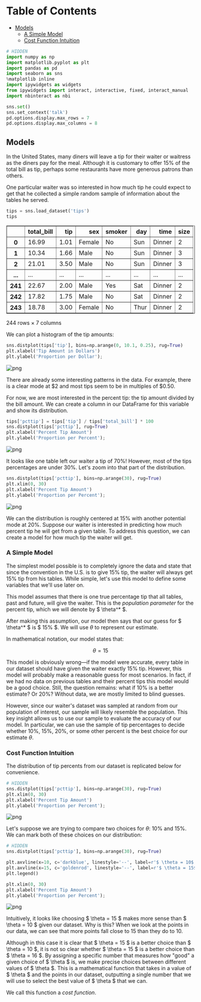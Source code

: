 
<h1>Table of Contents<span class="tocSkip"></span></h1>
<div class="toc"><ul class="toc-item"><li><span><a href="#Models" data-toc-modified-id="Models-1">Models</a></span><ul class="toc-item"><li><span><a href="#A-Simple-Model" data-toc-modified-id="A-Simple-Model-1.1">A Simple Model</a></span></li><li><span><a href="#Cost-Function-Intuition" data-toc-modified-id="Cost-Function-Intuition-1.2">Cost Function Intuition</a></span></li></ul></li></ul></div>


```python
# HIDDEN
import numpy as np
import matplotlib.pyplot as plt
import pandas as pd
import seaborn as sns
%matplotlib inline
import ipywidgets as widgets
from ipywidgets import interact, interactive, fixed, interact_manual
import nbinteract as nbi

sns.set()
sns.set_context('talk')
pd.options.display.max_rows = 7
pd.options.display.max_columns = 8
```

## Models

In the United States, many diners will leave a tip for their waiter or waitress as the diners pay for the meal. Although it is customary to offer 15% of the total bill as tip, perhaps some restaurants have more generous patrons than others.

One particular waiter was so interested in how much tip he could expect to get that he collected a simple random sample of information about the tables he served.


```python
tips = sns.load_dataset('tips')
tips
```




<div>
<style scoped>
    .dataframe tbody tr th:only-of-type {
        vertical-align: middle;
    }

    .dataframe tbody tr th {
        vertical-align: top;
    }

    .dataframe thead th {
        text-align: right;
    }
</style>
<table border="1" class="dataframe">
  <thead>
    <tr style="text-align: right;">
      <th></th>
      <th>total_bill</th>
      <th>tip</th>
      <th>sex</th>
      <th>smoker</th>
      <th>day</th>
      <th>time</th>
      <th>size</th>
    </tr>
  </thead>
  <tbody>
    <tr>
      <th>0</th>
      <td>16.99</td>
      <td>1.01</td>
      <td>Female</td>
      <td>No</td>
      <td>Sun</td>
      <td>Dinner</td>
      <td>2</td>
    </tr>
    <tr>
      <th>1</th>
      <td>10.34</td>
      <td>1.66</td>
      <td>Male</td>
      <td>No</td>
      <td>Sun</td>
      <td>Dinner</td>
      <td>3</td>
    </tr>
    <tr>
      <th>2</th>
      <td>21.01</td>
      <td>3.50</td>
      <td>Male</td>
      <td>No</td>
      <td>Sun</td>
      <td>Dinner</td>
      <td>3</td>
    </tr>
    <tr>
      <th>...</th>
      <td>...</td>
      <td>...</td>
      <td>...</td>
      <td>...</td>
      <td>...</td>
      <td>...</td>
      <td>...</td>
    </tr>
    <tr>
      <th>241</th>
      <td>22.67</td>
      <td>2.00</td>
      <td>Male</td>
      <td>Yes</td>
      <td>Sat</td>
      <td>Dinner</td>
      <td>2</td>
    </tr>
    <tr>
      <th>242</th>
      <td>17.82</td>
      <td>1.75</td>
      <td>Male</td>
      <td>No</td>
      <td>Sat</td>
      <td>Dinner</td>
      <td>2</td>
    </tr>
    <tr>
      <th>243</th>
      <td>18.78</td>
      <td>3.00</td>
      <td>Female</td>
      <td>No</td>
      <td>Thur</td>
      <td>Dinner</td>
      <td>2</td>
    </tr>
  </tbody>
</table>
<p>244 rows × 7 columns</p>
</div>



We can plot a histogram of the tip amounts:


```python
sns.distplot(tips['tip'], bins=np.arange(0, 10.1, 0.25), rug=True)
plt.xlabel('Tip Amount in Dollars')
plt.ylabel('Proportion per Dollar');
```


![png](modeling_simple_files/modeling_simple_5_0.png)


There are already some interesting patterns in the data. For example, there is a clear mode at \$2 and most tips seem to be in multiples of \$0.50.

For now, we are most interested in the percent tip: the tip amount divided by the bill amount. We can create a column in our DataFrame for this variable and show its distribution.


```python
tips['pcttip'] = tips['tip'] / tips['total_bill'] * 100
sns.distplot(tips['pcttip'], rug=True)
plt.xlabel('Percent Tip Amount')
plt.ylabel('Proportion per Percent');
```


![png](modeling_simple_files/modeling_simple_7_0.png)


It looks like one table left our waiter a tip of 70%! However, most of the tips percentages are under 30%. Let's zoom into that part of the distribution.


```python
sns.distplot(tips['pcttip'], bins=np.arange(30), rug=True)
plt.xlim(0, 30)
plt.xlabel('Percent Tip Amount')
plt.ylabel('Proportion per Percent');
```


![png](modeling_simple_files/modeling_simple_9_0.png)


We can the distribution is roughly centered at 15% with another potential mode at 20%. Suppose our waiter is interested in predicting how much percent tip he will get from a given table. To address this question, we can create a model for how much tip the waiter will get.

### A Simple Model

The simplest model possible is to completely ignore the data and state that since the convention in the U.S. is to give 15% tip, the waiter will always get 15% tip from his tables. While simple, let's use this model to define some variables that we'll use later on.

This model assumes that there is one true percentage tip that all tables, past and future, will give the waiter. This is the *population parameter* for the percent tip, which we will denote by $ \theta^* $.

After making this assumption, our model then says that our guess for $ \theta^* $ is $ 15\% $. We will use $\theta$ to represent our estimate.

In mathematical notation, our model states that:

$$ \theta = 15 $$

This model is obviously wrong—if the model were accurate, every table in our dataset should have given the waiter exactly 15% tip. However, this model will probably make a reasonable guess for most scenarios. In fact, if we had no data on previous tables and their percent tips this model would be a good choice. Still, the question remains: what if 10% is a better estimate? Or 20%? Without data, we are mostly limited to blind guesses.

However, since our waiter's dataset was sampled at random from our population of interest, our sample will likely resemble the population. This key insight allows us to use our sample to evaluate the accuracy of our model. In particular, we can use the sample of tip percentages to decide whether 10%, 15%, 20%, or some other percent is the best choice for our estimate $\theta$.

### Cost Function Intuition

The distribution of tip percents from our dataset is replicated below for convenience.


```python
# HIDDEN
sns.distplot(tips['pcttip'], bins=np.arange(30), rug=True)
plt.xlim(0, 30)
plt.xlabel('Percent Tip Amount')
plt.ylabel('Proportion per Percent');
```


![png](modeling_simple_files/modeling_simple_13_0.png)


Let's suppose we are trying to compare two choices for $\theta$: 10% and 15%. We can mark both of these choices on our distribution:


```python
# HIDDEN
sns.distplot(tips['pcttip'], bins=np.arange(30), rug=True)

plt.axvline(x=10, c='darkblue', linestyle='--', label=r'$ \theta = 10$')
plt.axvline(x=15, c='goldenrod', linestyle='--', label=r'$ \theta = 15$')
plt.legend()

plt.xlim(0, 30)
plt.xlabel('Percent Tip Amount')
plt.ylabel('Proportion per Percent');
```


![png](modeling_simple_files/modeling_simple_15_0.png)


Intuitively, it looks like choosing $ \theta = 15 $ makes more sense than $ \theta = 10 $ given our dataset. Why is this? When we look at the points in our data, we can see that more points fall close to 15 than they do to 10.

Although in this case it is clear that $ \theta = 15 $ is a better choice than $ \theta = 10 $, it is not so clear whether $ \theta = 15 $ is a better choice than $ \theta = 16 $. By assigning a specific number that measures how "good" a given choice of $ \theta $ is, we make precise choices between different values of $ \theta $. This is a mathematical function that takes in a value of $ \theta $ and the points in our dataset, outputting a single number that we will use to select the best value of $ \theta $ that we can.

We call this function a *cost function*.
